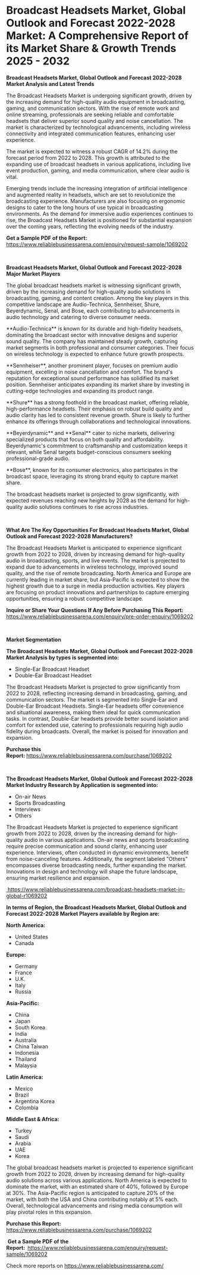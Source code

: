<p><h1>Broadcast Headsets Market, Global Outlook and Forecast 2022-2028 Market: A Comprehensive Report of its Market Share & Growth Trends 2025 - 2032</h1></p><p><strong>Broadcast Headsets Market, Global Outlook and Forecast 2022-2028 Market Analysis and Latest Trends</strong></p>
<p><p>The Broadcast Headsets Market is undergoing significant growth, driven by the increasing demand for high-quality audio equipment in broadcasting, gaming, and communication sectors. With the rise of remote work and online streaming, professionals are seeking reliable and comfortable headsets that deliver superior sound quality and noise cancellation. The market is characterized by technological advancements, including wireless connectivity and integrated communication features, enhancing user experience.</p><p>The market is expected to witness a robust CAGR of 14.2% during the forecast period from 2022 to 2028. This growth is attributed to the expanding use of broadcast headsets in various applications, including live event production, gaming, and media communication, where clear audio is vital. </p><p>Emerging trends include the increasing integration of artificial intelligence and augmented reality in headsets, which are set to revolutionize the broadcasting experience. Manufacturers are also focusing on ergonomic designs to cater to the long hours of use typical in broadcasting environments. As the demand for immersive audio experiences continues to rise, the Broadcast Headsets Market is positioned for substantial expansion over the coming years, reflecting the evolving needs of the industry.</p></p>
<p><strong>Get a Sample PDF of the Report:&nbsp;</strong> <a href="https://www.reliablebusinessarena.com/enquiry/request-sample/1069202?utm_campaign=3118&utm_medium=2&utm_source=Github&utm_content=ia&utm_term=21032025&utm_id=broadcast-headsets-market-global-outlook-and-forecast-2022-2028">https://www.reliablebusinessarena.com/enquiry/request-sample/1069202</a></p>
<p>&nbsp;</p>
<p><strong>Broadcast Headsets Market, Global Outlook and Forecast 2022-2028 Major Market Players</strong></p>
<p><p>The global broadcast headsets market is witnessing significant growth, driven by the increasing demand for high-quality audio solutions in broadcasting, gaming, and content creation. Among the key players in this competitive landscape are Audio-Technica, Sennheiser, Shure, Beyerdynamic, Senal, and Bose, each contributing to advancements in audio technology and catering to diverse consumer needs.</p><p>**Audio-Technica** is known for its durable and high-fidelity headsets, dominating the broadcast sector with innovative designs and superior sound quality. The company has maintained steady growth, capturing market segments in both professional and consumer categories. Their focus on wireless technology is expected to enhance future growth prospects.</p><p>**Sennheiser**, another prominent player, focuses on premium audio equipment, excelling in noise cancellation and comfort. The brand's reputation for exceptional sound performance has solidified its market position. Sennheiser anticipates expanding its market share by investing in cutting-edge technologies and expanding its product range.</p><p>**Shure** has a strong foothold in the broadcast market, offering reliable, high-performance headsets. Their emphasis on robust build quality and audio clarity has led to consistent revenue growth. Shure is likely to further enhance its offerings through collaborations and technological innovations.</p><p>**Beyerdynamic** and **Senal** cater to niche markets, delivering specialized products that focus on both quality and affordability. Beyerdynamic's commitment to craftsmanship and customization keeps it relevant, while Senal targets budget-conscious consumers seeking professional-grade audio.</p><p>**Bose**, known for its consumer electronics, also participates in the broadcast space, leveraging its strong brand equity to capture market share.</p><p>The broadcast headsets market is projected to grow significantly, with expected revenues reaching new heights by 2028 as the demand for high-quality audio solutions continues to rise across industries.</p></p>
<p>&nbsp;</p>
<p><strong>What Are The Key Opportunities For Broadcast Headsets Market, Global Outlook and Forecast 2022-2028 Manufacturers?</strong></p>
<p><p>The Broadcast Headsets Market is anticipated to experience significant growth from 2022 to 2028, driven by increasing demand for high-quality audio in broadcasting, sports, and live events. The market is projected to expand due to advancements in wireless technology, improved sound quality, and the rise of remote broadcasting. North America and Europe are currently leading in market share, but Asia-Pacific is expected to show the highest growth due to a surge in media production activities. Key players are focusing on product innovations and partnerships to capture emerging opportunities, ensuring a robust competitive landscape.</p></p>
<p><strong>Inquire or Share Your Questions If Any Before Purchasing This Report:</strong> <a href="https://www.reliablebusinessarena.com/enquiry/pre-order-enquiry/1069202?utm_campaign=3118&utm_medium=2&utm_source=Github&utm_content=ia&utm_term=21032025&utm_id=broadcast-headsets-market-global-outlook-and-forecast-2022-2028">https://www.reliablebusinessarena.com/enquiry/pre-order-enquiry/1069202</a></p>
<p>&nbsp;</p>
<p><strong>Market Segmentation</strong></p>
<p><strong>The Broadcast Headsets Market, Global Outlook and Forecast 2022-2028 Market Analysis by types is segmented into:</strong></p>
<p><ul><li>Single-Ear Broadcast Headset</li><li>Double-Ear Broadcast Headset</li></ul></p>
<p><p>The Broadcast Headsets Market is projected to grow significantly from 2022 to 2028, reflecting increasing demand in broadcasting, gaming, and communication sectors. The market is segmented into Single-Ear and Double-Ear Broadcast Headsets. Single-Ear headsets offer convenience and situational awareness, making them ideal for quick communication tasks. In contrast, Double-Ear headsets provide better sound isolation and comfort for extended use, catering to professionals requiring high audio fidelity during broadcasts. Overall, the market is poised for innovation and expansion.</p></p>
<p><strong>Purchase this Report:&nbsp;</strong><a href="https://www.reliablebusinessarena.com/purchase/1069202?utm_campaign=3118&utm_medium=2&utm_source=Github&utm_content=ia&utm_term=21032025&utm_id=broadcast-headsets-market-global-outlook-and-forecast-2022-2028">https://www.reliablebusinessarena.com/purchase/1069202</a></p>
<p>&nbsp;</p>
<p><strong>The Broadcast Headsets Market, Global Outlook and Forecast 2022-2028 Market Industry Research by Application is segmented into:</strong></p>
<p><ul><li>On-air News</li><li>Sports Broadcasting</li><li>Interviews</li><li>Others</li></ul></p>
<p><p>The Broadcast Headsets Market is projected to experience significant growth from 2022 to 2028, driven by the increasing demand for high-quality audio in various applications. On-air news and sports broadcasting require precise communication and sound clarity, enhancing user experience. Interviews, often conducted in dynamic environments, benefit from noise-canceling features. Additionally, the segment labeled "Others" encompasses diverse broadcasting needs, further expanding the market. Innovations in design and technology will shape the future landscape, ensuring market resilience and expansion.</p></p>
<p><a href="https://www.reliablebusinessarena.com/broadcast-headsets-market-in-global-r1069202?utm_campaign=3118&utm_medium=2&utm_source=Github&utm_content=ia&utm_term=21032025&utm_id=broadcast-headsets-market-global-outlook-and-forecast-2022-2028">&nbsp;https://www.reliablebusinessarena.com/broadcast-headsets-market-in-global-r1069202</a></p>
<p><strong>In terms of Region, the Broadcast Headsets Market, Global Outlook and Forecast 2022-2028 Market Players available by Region are:</strong></p>
<p>
    <p> <strong> North America: </strong>
        <ul>
            <li>United States</li>
            <li>Canada</li>
        </ul>
        </p> 
    <p> <strong> Europe: </strong>
        <ul>
            <li>Germany</li>
            <li>France</li>
            <li>U.K.</li>
            <li>Italy</li>
            <li>Russia</li>
        </ul>
        </p> 
    <p> <strong> Asia-Pacific: </strong>
        <ul>
            <li>China</li>
            <li>Japan</li>
            <li>South Korea</li>
            <li>India</li>
            <li>Australia</li>
            <li>China Taiwan</li>
            <li>Indonesia</li>
            <li>Thailand</li>
            <li>Malaysia</li>
        </ul>
        </p> 
    <p> <strong> Latin America: </strong>
        <ul>
            <li>Mexico</li>
            <li>Brazil</li>
            <li>Argentina Korea</li>
            <li>Colombia</li>
        </ul>
        </p> 
    <p> <strong> Middle East & Africa: </strong>
        <ul>
            <li>Turkey</li>
            <li>Saudi</li>
            <li>Arabia</li>
            <li>UAE</li>
            <li>Korea</li>
        </ul>
    </p>
    </p>
<p><p>The global broadcast headsets market is projected to experience significant growth from 2022 to 2028, driven by increasing demand for high-quality audio solutions across various applications. North America is expected to dominate the market, with an estimated share of 40%, followed by Europe at 30%. The Asia-Pacific region is anticipated to capture 20% of the market, with both the USA and China contributing notably at 5% each. Overall, technological advancements and rising media consumption will play pivotal roles in this expansion.</p></p>
<p><strong>Purchase this Report: </strong><a href="https://www.reliablebusinessarena.com/purchase/1069202?utm_campaign=3118&utm_medium=2&utm_source=Github&utm_content=ia&utm_term=21032025&utm_id=broadcast-headsets-market-global-outlook-and-forecast-2022-2028">https://www.reliablebusinessarena.com/purchase/1069202</a></p>
<p>&nbsp;<strong>Get a Sample PDF of the Report:&nbsp;&nbsp;</strong><a href="https://www.reliablebusinessarena.com/enquiry/request-sample/1069202?utm_campaign=3118&utm_medium=2&utm_source=Github&utm_content=ia&utm_term=21032025&utm_id=broadcast-headsets-market-global-outlook-and-forecast-2022-2028">https://www.reliablebusinessarena.com/enquiry/request-sample/1069202</a></p>
<p><strong></strong></p>
<p>Check more reports on <a href="https://www.reliablebusinessarena.com/?utm_campaign=3118&utm_medium=2&utm_source=Github&utm_content=ia&utm_term=21032025&utm_id=broadcast-headsets-market-global-outlook-and-forecast-2022-2028">https://www.reliablebusinessarena.com/</a></p>